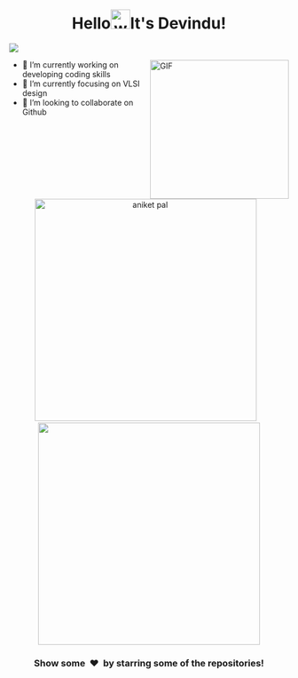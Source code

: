 <h1 align="center">Hello<img alt="wave" src="https://emojis.slackmojis.com/emojis/images/1588177020/8809/wave_hello.gif?1588177020" width="35">It's Devindu!  </h1>

![](https://activity-graph.herokuapp.com/graph?username=aniket762&theme=react-dark&hide_border=true&area=true)

<img align="right" height="250px" alt="GIF" src="https://api.daily.dev/devcards/dce00e048ea44002aab63d9733ee09f5.png?r=kdk" padding="5px" />

- 🔭 I’m currently working on developing coding skills 
- 🌱 I’m currently focusing on VLSI design
- 👯 I’m looking to collaborate on Github
<!-- 🥅 2021 Goals: Be a better human 
- 💬 Ask me about anything
- 📬 How to reach me: aniketindian8@gmail.com 
- 🧗 I try to: Go beyond and push the bounds
- ⚡ Oneday I will make it happen -->

</br>




<!-- <p align="center" >
	<a href="https://github.com/Aniket762"><img alt="github" width="10%" style="padding:5px" src="https://img.icons8.com/clouds/100/000000/github.png"/></a>
	<a href="https://www.linkedin.com/in/aniket-pal/"><img alt="linkedin" width="10%" style="padding:5px" src="https://img.icons8.com/clouds/100/000000/linkedin.png"/></a>
	<a href="https://www.facebook.com/profile.php?id=100005738866655"><img alt="facebook" width="10%" style="padding:5px" src="https://img.icons8.com/clouds/100/000000/facebook-new.png"/></a>
	<a href="https://www.instagram.com/itzaniket_762/"><img alt="instagram" width="10%" style="padding:5px" src="https://img.icons8.com/clouds/100/000000/instagram.png"/></a>
	<a href="https://itzaniket762.medium.com/"><img alt="medium" width="10%" style="padding:5px" src="https://img.icons8.com/clouds/100/000000/goodnotes.png"/></a>
	
</p> -->



<p align='center'><img width="400px" src="https://github-readme-streak-stats.herokuapp.com/?user=DevinduDh&theme=radical" alt="aniket pal" />&nbsp; &nbsp;<img width="400px" src="https://github-readme-stats.vercel.app/api?username=DevinduDh&count_private=true&theme=radical"/></p>

<!--START_SECTION_PROFILE_VIEWS:readme-info-->
<!--END_SECTION_PROFILE_VIEWS:readme-info-->

<!--START_SECTION_LINES_OF_CODE:readme-info-->
<!--END_SECTION_LINES_OF_CODE:readme-info-->

<!--START_CONTRIBUTIONS:readme-info-->
<!--END_CONTRIBUTIONS:readme-info-->

<!--START_SECTION_DAILY_COMMIT:readme-info-->
<!--END_SECTION_DAILY_COMMIT:readme-info-->

<!--START_SECTION_WEEKLY_COMMIT:readme-info-->
<!--END_SECTION_WEEKLY_COMMIT:readme-info-->

<!--START_SECTION_LANGUAGE:readme-info-->
<!--END_SECTION_LANGUAGE:readme-info-->

<h3 align='center'>Show some &nbsp;❤️&nbsp; by starring some of the repositories! </h3> 
